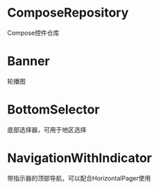 # ComposeRepository
Compose控件仓库

# Banner
轮播图

# BottomSelector
底部选择器，可用于地区选择

# NavigationWithIndicator

带指示器的顶部导航，可以配合HorizontalPager使用


